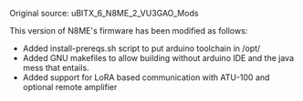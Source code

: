 Original source: uBITX_6_N8ME_2_VU3GAO_Mods

This version of N8ME's firmware has been modified as follows:
 * Added install-prereqs.sh script to put arduino toolchain in /opt/
 * Added GNU makefiles to allow building without arduino IDE and the java mess that entails.
 * Added support for LoRA based communication with ATU-100 and optional remote amplifier
